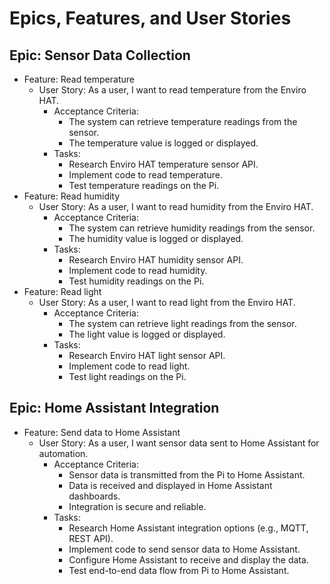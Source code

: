 # Epics, Features, and User Stories

## Epic: Sensor Data Collection
- Feature: Read temperature
  - User Story: As a user, I want to read temperature from the Enviro HAT.
    - Acceptance Criteria:
      - The system can retrieve temperature readings from the sensor.
      - The temperature value is logged or displayed.
    - Tasks:
      - Research Enviro HAT temperature sensor API.
      - Implement code to read temperature.
      - Test temperature readings on the Pi.
- Feature: Read humidity
  - User Story: As a user, I want to read humidity from the Enviro HAT.
    - Acceptance Criteria:
      - The system can retrieve humidity readings from the sensor.
      - The humidity value is logged or displayed.
    - Tasks:
      - Research Enviro HAT humidity sensor API.
      - Implement code to read humidity.
      - Test humidity readings on the Pi.
- Feature: Read light
  - User Story: As a user, I want to read light from the Enviro HAT.
    - Acceptance Criteria:
      - The system can retrieve light readings from the sensor.
      - The light value is logged or displayed.
    - Tasks:
      - Research Enviro HAT light sensor API.
      - Implement code to read light.
      - Test light readings on the Pi.

## Epic: Home Assistant Integration
- Feature: Send data to Home Assistant
  - User Story: As a user, I want sensor data sent to Home Assistant for automation.
    - Acceptance Criteria:
      - Sensor data is transmitted from the Pi to Home Assistant.
      - Data is received and displayed in Home Assistant dashboards.
      - Integration is secure and reliable.
    - Tasks:
      - Research Home Assistant integration options (e.g., MQTT, REST API).
      - Implement code to send sensor data to Home Assistant.
      - Configure Home Assistant to receive and display the data.
      - Test end-to-end data flow from Pi to Home Assistant.
